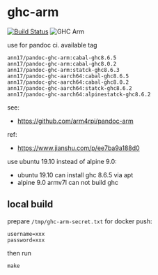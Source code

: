 # ghc-arm

[![Build Status](https://ci.annhe.net/api/badges/arm4rpi/ghc-arm/status.svg)](https://ci.annhe.net/arm4rpi/ghc-arm) ![GHC Arm](https://github.com/arm4rpi/ghc-arm/workflows/GHC%20Arm/badge.svg)

use for pandoc ci. available tag

```
ann17/pandoc-ghc-arm:cabal-ghc8.6.5
ann17/pandoc-ghc-arm:cabal-ghc8.0.2
ann17/pandoc-ghc-arm:statck-ghc8.6.3
ann17/pandoc-ghc-aarch64:cabal-ghc8.6.5
ann17/pandoc-ghc-aarch64:cabal-ghc8.0.2
ann17/pandoc-ghc-aarch64:statck-ghc8.6.2
ann17/pandoc-ghc-aarch64:alpinestatck-ghc8.6.2
```

see:

- https://github.com/arm4rpi/pandoc-arm

ref:

- https://www.jianshu.com/p/ee7ba9a188d0

use ubuntu 19.10 instead of alpine 9.0:

- ubuntu 19.10 can install ghc 8.6.5 via apt
- alpine 9.0 armv7l can not build ghc

## local build

prepare `/tmp/ghc-arm-secret.txt` for docker push:

```
username=xxx
password=xxx
```

then run

```
make
```
